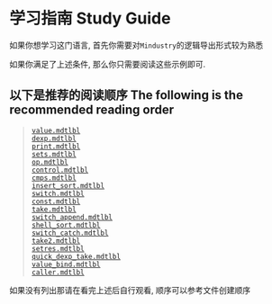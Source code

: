 # 学习指南 Study Guide
如果你想学习这门语言, 首先你需要对`Mindustry`的逻辑导出形式较为熟悉

如果你满足了上述条件, 那么你只需要阅读这些示例即可.

## 以下是推荐的阅读顺序 The following is the recommended reading order
> [`value.mdtlbl`](https://github.com/A4-Tacks/mindustry_logic_bang_lang/blob/main/examples/value.mdtlbl)<br/>
> [`dexp.mdtlbl`](https://github.com/A4-Tacks/mindustry_logic_bang_lang/blob/main/examples/dexp.mdtlbl)<br/>
> [`print.mdtlbl`](https://github.com/A4-Tacks/mindustry_logic_bang_lang/blob/main/examples/print.mdtlbl)<br/>
> [`sets.mdtlbl`](https://github.com/A4-Tacks/mindustry_logic_bang_lang/blob/main/examples/sets.mdtlbl)<br/>
> [`op.mdtlbl`](https://github.com/A4-Tacks/mindustry_logic_bang_lang/blob/main/examples/op.mdtlbl)<br/>
> [`control.mdtlbl`](https://github.com/A4-Tacks/mindustry_logic_bang_lang/blob/main/examples/control.mdtlbl)<br/>
> [`cmps.mdtlbl`](https://github.com/A4-Tacks/mindustry_logic_bang_lang/blob/main/examples/cmps.mdtlbl)<br/>
> [`insert_sort.mdtlbl`](https://github.com/A4-Tacks/mindustry_logic_bang_lang/blob/main/examples/insert_sort.mdtlbl)<br/>
> [`switch.mdtlbl`](https://github.com/A4-Tacks/mindustry_logic_bang_lang/blob/main/examples/switch.mdtlbl)<br/>
> [`const.mdtlbl`](https://github.com/A4-Tacks/mindustry_logic_bang_lang/blob/main/examples/const.mdtlbl)<br/>
> [`take.mdtlbl`](https://github.com/A4-Tacks/mindustry_logic_bang_lang/blob/main/examples/take.mdtlbl)<br/>
> [`switch_append.mdtlbl`](https://github.com/A4-Tacks/mindustry_logic_bang_lang/blob/main/examples/switch_append.mdtlbl)<br/>
> [`shell_sort.mdtlbl`](https://github.com/A4-Tacks/mindustry_logic_bang_lang/blob/main/examples/shell_sort.mdtlbl)<br/>
> [`switch_catch.mdtlbl`](https://github.com/A4-Tacks/mindustry_logic_bang_lang/blob/main/examples/switch_catch.mdtlbl)<br/>
> [`take2.mdtlbl`](https://github.com/A4-Tacks/mindustry_logic_bang_lang/blob/main/examples/take2.mdtlbl)<br/>
> [`setres.mdtlbl`](https://github.com/A4-Tacks/mindustry_logic_bang_lang/blob/main/examples/setres.mdtlbl)<br/>
> [`quick_dexp_take.mdtlbl`](https://github.com/A4-Tacks/mindustry_logic_bang_lang/blob/main/examples/quick_dexp_take.mdtlbl)<br/>
> [`value_bind.mdtlbl`](https://github.com/A4-Tacks/mindustry_logic_bang_lang/blob/main/examples/value_bind.mdtlbl)<br/>
> [`caller.mdtlbl`](https://github.com/A4-Tacks/mindustry_logic_bang_lang/blob/main/examples/caller.mdtlbl)<br/>

如果没有列出那请在看完上述后自行观看, 顺序可以参考文件创建顺序
